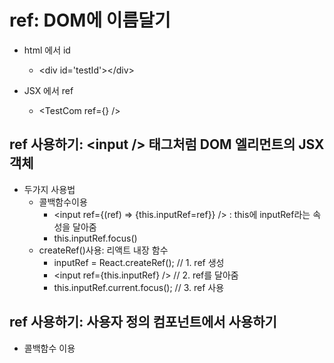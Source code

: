 # ref: DOM에 이름달기

* html 에서 id
  - \<div id='testId'>\</div>

* JSX 에서 ref
  - \<TestCom ref={} />

## ref 사용하기: \<input /> 태그처럼 DOM 엘리먼트의 JSX객체
* 두가지 사용법
  - 콜백함수이용
    - \<input ref={(ref) => {this.inputRef=ref}} /> : this에 inputRef라는 속성을 달아줌
    - this.inputRef.focus()
  - createRef()사용: 리액트 내장 함수
    - inputRef = React.createRef(); // 1. ref 생성
    - \<input ref={this.inputRef} /> // 2. ref를 달아줌
    - this.inputRef.current.focus(); // 3. ref 사용

## ref 사용하기: 사용자 정의 컴포넌트에서 사용하기
* 콜백함수 이용
